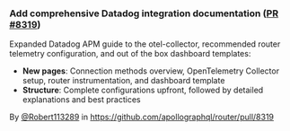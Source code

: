### Add comprehensive Datadog integration documentation ([PR #8319](https://github.com/apollographql/router/pull/8319))

Expanded Datadog APM guide to the otel-collector, recommended router telemetry configuration, and out of the box dashboard templates:

- **New pages**: Connection methods overview, OpenTelemetry Collector setup, router instrumentation, and dashboard template
- **Structure**: Complete configurations upfront, followed by detailed explanations and best practices

By [@Robert113289](https://github.com/robert113289) in https://github.com/apollographql/router/pull/8319